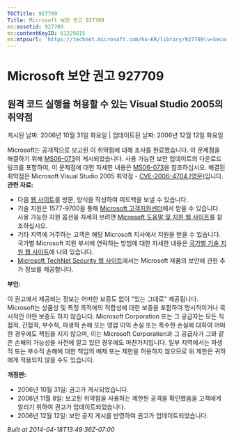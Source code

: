 ```yaml
---
TOCTitle: 927709
Title: Microsoft 보안 권고 927709
ms:assetid: 927709
ms:contentKeyID: 61229815
ms:mtpsurl: 'https://technet.microsoft.com/ko-KR/library/927709(v=Security.10)'
---
```




Microsoft 보안 권고 927709
==========================

원격 코드 실행을 허용할 수 있는 Visual Studio 2005의 취약점
-----------------------------------------------------------

게시된 날짜: 2006년 10월 31일 화요일 | 업데이트된 날짜: 2006년 12월 12일 화요일

Microsoft는 공개적으로 보고된 이 취약점에 대해 조사를 완료했습니다. 이 문제점을 해결하기 위해 [MS06-073](http://technet.microsoft.com/security/bulletin/ms06-073)이 게시되었습니다. 사용 가능한 보안 업데이트의 다운로드 링크를 포함하여, 이 문제점에 대한 자세한 내용은 [MS06-073](http://technet.microsoft.com/security/bulletin/ms06-073)을 참조하십시오. 해결된 취약점은 Microsoft Visual Studio 2005 취약점 - [CVE-2006-4704 (영문)](http://www.cve.mitre.org/cgi-bin/cvename.cgi?name=cve-2006-4704)입니다.
**관련 자료:**

-   다음 [웹 사이트](https://support.microsoft.com/common/survey.aspx?scid=sw;en;1257&amp;showpage=1&amp;ws=technet&amp;sd=tech)를 방문, 양식을 작성하여 피드백을 보낼 수 있습니다.
-   기술 지원은 1577-9700을 통해 [Microsoft 고객지원센터](http://go.microsoft.com/fwlink/?linkid=21131)에서 받을 수 있습니다. 사용 가능한 지원 옵션을 자세히 보려면 [Microsoft 도움말 및 지원 웹 사이트](http://support.microsoft.com/)를 참조하십시오.
-   기타 지역에 거주하는 고객은 해당 Microsoft 지사에서 지원을 받을 수 있습니다. 국가별 Microsoft 지원 부서에 연락하는 방법에 대한 자세한 내용은 [국가별 기술 지원 웹 사이트](http://go.microsoft.com/fwlink/?linkid=21155)에 나와 있습니다.
-   [Microsoft TechNet Security 웹 사이트](http://www.microsoft.com/korea/technet/security/)에서는 Microsoft 제품의 보안에 관한 추가 정보를 제공합니다.

**부인:**

이 권고에서 제공되는 정보는 어떠한 보증도 없이 "있는 그대로" 제공됩니다. Microsoft는 상품성 및 특정 목적에의 적합성에 대한 보증을 포함하여 명시적이거나 묵시적인 어떤 보증도 하지 않습니다. Microsoft Corporation 또는 그 공급자는 모든 직접적, 간접적, 부수적, 파생적 손해 또는 영업 이익 손실 또는 특수한 손실에 대하여 어떠한 경우에도 책임을 지지 않으며, 이는 Microsoft Corporation과 그 공급자가 그와 같은 손해의 가능성을 사전에 알고 있던 경우에도 마찬가지입니다. 일부 지역에서는 파생적 또는 부수적 손해에 대한 책임의 배제 또는 제한을 허용하지 않으므로 위 제한은 귀하에게 적용되지 않을 수도 있습니다.

**개정판:**

-   2006년 10월 31일: 권고가 게시되었습니다.
-   2006년 11월 8일: 보고된 취약점을 사용하는 제한된 공격을 확인했음을 고객에게 알리기 위하여 권고가 업데이트되었습니다.
-   2006년 12월 12일: 보안 공지 게시를 반영하여 권고가 업데이트되었습니다.

*Built at 2014-04-18T13:49:36Z-07:00*
